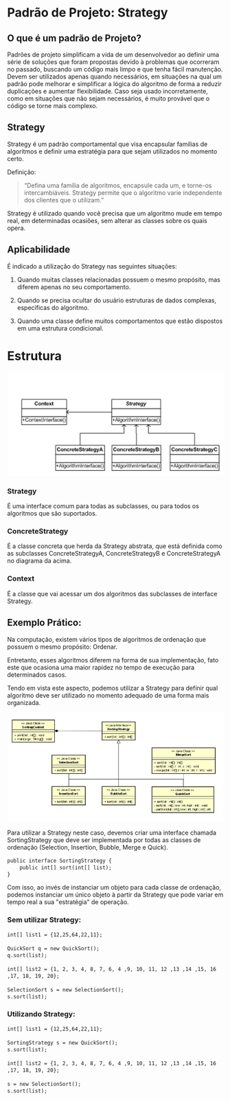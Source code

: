 # Padrão de Projeto: Strategy

## O que é um padrão de Projeto?

Padrões de projeto simplificam a vida de um desenvolvedor ao definir uma série de soluções que foram propostas devido à problemas que ocorreram no passado, buscando um código mais limpo e que tenha fácil manutenção.
Devem ser utilizados apenas quando necessários, em situações na qual um padrão pode melhorar e simplificar a lógica do algoritmo de forma a reduzir duplicações e aumentar flexibilidade. Caso seja usado incorretamente, como em situações que não sejam necessários, é muito provável que o código se torne mais complexo.

## Strategy

Strategy é um padrão comportamental que visa encapsular famílias de algoritmos e definir uma estratégia para que sejam utilizados no momento certo.

Definição:
>  “Defina uma família de algoritmos, encapsule cada um, e torne-os intercambiáveis. Strategy permite que o algoritmo varie independente dos clientes que o utilizam.”

Strategy é utilizado quando você precisa que um algoritmo mude em tempo real, em determinadas ocasiões, sem alterar as classes sobre os quais opera.

## Aplicabilidade

É indicado a utilização do Strategy nas seguintes situações:

1. Quando muitas classes relacionadas possuem o mesmo propósito, mas diferem apenas no seu comportamento.

2. Quando se precisa ocultar do usuário estruturas de dados complexas, específicas do algoritmo.

3. Quando uma classe define muitos comportamentos que estão dispostos em uma estrutura condicional.

# Estrutura

![](/resources/Strategy.jpg)

### Strategy

É uma interface comum para todas as subclasses, ou para todos os algoritmos que são suportados. 

### ConcreteStrategy

É a classe concreta que herda da Strategy abstrata, que está definida como as subclasses ConcreteStrategyA, ConcreteStrategyB e ConcreteStrategyA no diagrama da acima.

### Context

É a classe que vai acessar um dos algoritmos das subclasses de interface Strategy.

## Exemplo Prático:

Na computação, existem vários tipos de algoritmos de ordenação que possuem o mesmo propósito: Ordenar. 

Entretanto, esses algoritmos diferem na forma de sua implementação, fato este que ocasiona uma maior rapidez no tempo de execução para determinados casos.

Tendo em vista este aspecto, podemos utilizar a Strategy para definir qual algoritmo deve ser utilizado no momento adequado de uma forma mais organizada.

![](/resources/Diagram.jpg)

Para utilizar a Strategy neste caso, devemos criar uma interface chamada SortingStrategy que deve ser implementada por todas as classes de ordenação (Selection, Insertion, Bubble, Merge e Quick).

```
public interface SortingStrategy {
	public int[] sort(int[] list);
}
```

Com isso, ao invés de instanciar um objeto para cada classe de ordenação, podemos instanciar um único objeto
à partir da Strategy que pode variar em tempo real a sua "estratégia" de operação.

### Sem utilizar Strategy:

```
int[] list1 = {12,25,64,22,11};
	
QuickSort q = new QuickSort();
q.sort(list);

int[] list2 = {1, 2, 3, 4, 8, 7, 6, 4 ,9, 10, 11, 12 ,13 ,14 ,15, 16 ,17, 18, 19, 20};
    
SelectionSort s = new SelectionSort();
s.sort(list);

```

### Utilizando Strategy:

```
int[] list1 = {12,25,64,22,11};
	
SortingStrategy s = new QuickSort();
s.sort(list);

int[] list2 = {1, 2, 3, 4, 8, 7, 6, 4 ,9, 10, 11, 12 ,13 ,14 ,15, 16 ,17, 18, 19, 20};
    
s = new SelectionSort();
s.sort(list);

```

